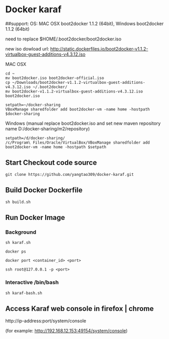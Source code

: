 # Docker karaf

##support:
  OS: MAC OSX boot2docker 1.1.2 (64bit), Windows boot2docker 1.1.2 (64bit)
  
  need to replace $HOME/.boot2docker/boot2docker.iso 
  
  new iso dowload url: http://static.dockerfiles.io/boot2docker-v1.1.2-virtualbox-guest-additions-v4.3.12.iso
 
 MAC OSX
 ```
 cd ~
 mv boot2docker.iso boot2docker-official.iso
 cp ~/Downloads/boot2docker-v1.1.2-virtualbox-guest-additions-v4.3.12.iso ~/.boot2docker/
 mv boot2docker-v1.1.2-virtualbox-guest-additions-v4.3.12.iso boot2docker.iso 
 
 setpath=~/docker-sharing
 VBoxManage sharedfolder add boot2docker-vm -name home -hostpath $docker-sharing
 ```

 Windows (manual replace boot2docker.iso and set new maven repository name D:/docker-sharing/m2/repository)
 ```
 setpath=/d/docker-sharing/
 /c/Program\ Files/Oracle/VirtualBox/VBoxManage sharedfolder add boot2docker-vm -name home -hostpath $setpath
 ```
 
## Start Checkout code source
 
```
git clone https://github.com/yangtao309/docker-karaf.git
```

## Build Docker Dockerfile

```
sh build.sh
```

## Run Docker Image

### Background
```
sh karaf.sh

docker ps 

docker port <container_id> <port>

ssh root@127.0.0.1 -p <port>
```
### Interactive /bin/bash

```
sh karaf-bash.sh
```

## Access Karaf web console in firefox | chrome 

http://ip-address:port/system/console

(for example: http://192.168.12.153:49154/system/console)

